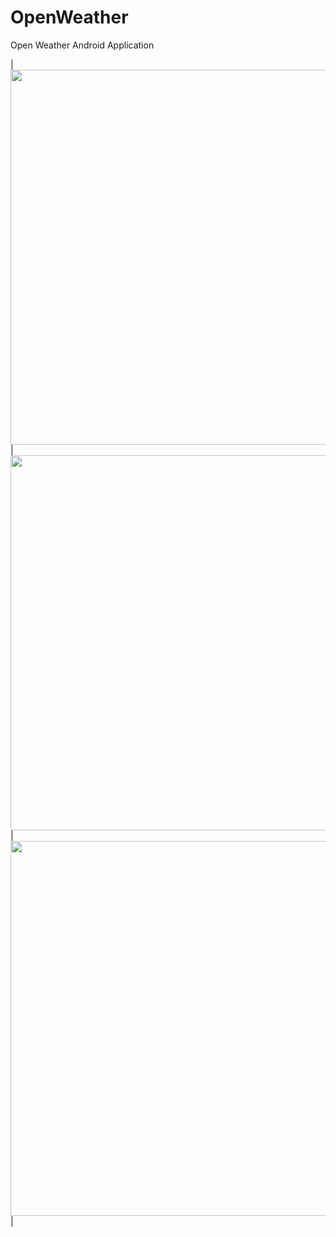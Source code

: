 # OpenWeather
Open Weather Android Application


|<img src="https://user-images.githubusercontent.com/11641768/224364532-a97c8e1c-7e2f-4f3d-94dc-db93b988466c.png"  height="600">|
<img src="https://user-images.githubusercontent.com/11641768/224364550-ea28cc5f-4642-434f-b3af-5c8e09f5cc8e.png"  height="600">|
<img src="https://user-images.githubusercontent.com/11641768/224364563-d7439261-94d4-4d52-907c-85de7908b017.png"  height="600">|
